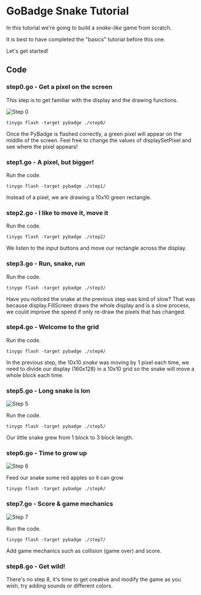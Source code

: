 # GoBadge Snake Tutorial

In this tutorial we're going to build a _snake-like_ game from scratch.

It is best to have completed the "basics" tutorial before this one.

Let's get started!

## Code

### step0.go - Get a pixel on the screen

This step is to get familiar with the display and the drawing functions.

![Step 0](../images/snake/step0.jpg)

```
tinygo flash -target pybadge ./step0/
```

Once the PyBadge is flashed correctly, a green pixel will appear on the middle of the screen. Feel free to change the values of displaySetPixel and see where the pixel appears!

### step1.go - A pixel, but bigger!

Run the code.

```
tinygo flash -target pybadge ./step1/
```

Instead of a pixel, we are drawing a 10x10 green rectangle.

### step2.go - I like to move it, move it

Run the code.

```
tinygo flash -target pybadge ./step2/
```

We listen to the input buttons and move our rectangle across the display.

### step3.go - Run, snake, run

Run the code.

```
tinygo flash -target pybadge ./step3/
```

Have you noticed the snake at the previous step was kind of slow? That was because display.FillScreen draws the whole display and is a slow process, we could improve the speed if only re-draw the pixels that has 
changed. 

### step4.go - Welcome to the grid

Run the code.

```
tinygo flash -target pybadge ./step4/
```

In the previous step, the 10x10 _snake_ was moving by 1 pixel each time, we need to divide our display (160x128) in a 10x10 grid so the snake will move a whole block each time.

### step5.go - Long snake is lon

![Step 5](../images/snake/step5.jpg)

Run the code.

```
tinygo flash -target pybadge ./step5/
```

Our little snake grew from 1 block to 3 block length.

### step6.go - Time to grow up

![Step 6](../images/snake/step6.jpg)

Feed our snake some red apples so it can grow

```
tinygo flash -target pybadge ./step6/
```

### step7.go - Score & game mechanics

![Step 7](../images/snake/step7.jpg)

Run the code.

```
tinygo flash -target pybadge ./step7/
```

Add game mechanics such as collision (game over) and score.

### step8.go - Get wild!

There's no step 8, it's time to get creative and modify the game as you wish, try adding sounds or different colors.
